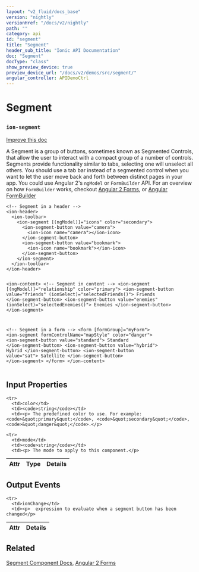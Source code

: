 ```yaml
---
layout: "v2_fluid/docs_base"
version: "nightly"
versionHref: "/docs/v2/nightly"
path: ""
category: api
id: "segment"
title: "Segment"
header_sub_title: "Ionic API Documentation"
doc: "Segment"
docType: "class"
show_preview_device: true
preview_device_url: "/docs/v2/demos/src/segment/"
angular_controller: APIDemoCtrl 
---
```










<h1 class="api-title">
<a class="anchor" name="segment" href="#segment"></a>

Segment
<h3><code>ion-segment</code></h3>






</h1>

<a class="improve-v2-docs" href="http://github.com/driftyco/ionic/edit/master//src/components/segment/segment.ts#L118">
Improve this doc
</a>






<p>A Segment is a group of buttons, sometimes known as Segmented Controls, that allow the user to interact with a compact group of a number of controls.
Segments provide functionality similar to tabs, selecting one will unselect all others. You should use a tab bar instead of a segmented control when you want to let the user move back and forth between distinct pages in your app.
You could use Angular 2&#39;s <code>ngModel</code> or <code>FormBuilder</code> API. For an overview on how <code>FormBuilder</code> works, checkout <a href="http://learnangular2.com/forms/">Angular 2 Forms</a>, or <a href="https://angular.io/docs/ts/latest/api/common/FormBuilder-class.html">Angular FormBuilder</a></p>
<pre><code class="lang-html">&lt;!-- Segment in a header --&gt;
&lt;ion-header&gt;
  &lt;ion-toolbar&gt;
    &lt;ion-segment [(ngModel)]=&quot;icons&quot; color=&quot;secondary&quot;&gt;
      &lt;ion-segment-button value=&quot;camera&quot;&gt;
        &lt;ion-icon name=&quot;camera&quot;&gt;&lt;/ion-icon&gt;
      &lt;/ion-segment-button&gt;
      &lt;ion-segment-button value=&quot;bookmark&quot;&gt;
        &lt;ion-icon name=&quot;bookmark&quot;&gt;&lt;/ion-icon&gt;
      &lt;/ion-segment-button&gt;
    &lt;/ion-segment&gt;
  &lt;/ion-toolbar&gt;
&lt;/ion-header&gt;

&lt;ion-content&gt;
  &lt;!-- Segment in content --&gt;
  &lt;ion-segment [(ngModel)]=&quot;relationship&quot; color=&quot;primary&quot;&gt;
    &lt;ion-segment-button value=&quot;friends&quot; (ionSelect)=&quot;selectedFriends()&quot;&gt;
      Friends
    &lt;/ion-segment-button&gt;
    &lt;ion-segment-button value=&quot;enemies&quot; (ionSelect)=&quot;selectedEnemies()&quot;&gt;
      Enemies
    &lt;/ion-segment-button&gt;
  &lt;/ion-segment&gt;

  &lt;!-- Segment in a form --&gt;
  &lt;form [formGroup]=&quot;myForm&quot;&gt;
    &lt;ion-segment formControlName=&quot;mapStyle&quot; color=&quot;danger&quot;&gt;
      &lt;ion-segment-button value=&quot;standard&quot;&gt;
        Standard
      &lt;/ion-segment-button&gt;
      &lt;ion-segment-button value=&quot;hybrid&quot;&gt;
        Hybrid
      &lt;/ion-segment-button&gt;
      &lt;ion-segment-button value=&quot;sat&quot;&gt;
        Satellite
      &lt;/ion-segment-button&gt;
    &lt;/ion-segment&gt;
  &lt;/form&gt;
&lt;/ion-content&gt;
</code></pre>




<!-- @usage tag -->


<!-- @property tags -->



<!-- instance methods on the class -->
<!-- input methods on the class -->
<h2><a class="anchor" name="input-properties" href="#input-properties"></a>Input Properties</h2>
<table class="table param-table" style="margin:0;">
  <thead>
    <tr>
      <th>Attr</th>
      <th>Type</th>
      <th>Details</th>
    </tr>
  </thead>
  <tbody>
    
    <tr>
      <td>color</td>
      <td><code>string</code></td>
      <td><p> The predefined color to use. For example: <code>&quot;primary&quot;</code>, <code>&quot;secondary&quot;</code>, <code>&quot;danger&quot;</code>.</p>
</td>
    </tr>
    
    <tr>
      <td>mode</td>
      <td><code>string</code></td>
      <td><p> The mode to apply to this component.</p>
</td>
    </tr>
    
  </tbody>
</table>
<!-- output events on the class -->
<h2><a class="anchor" name="output-events" href="#output-events"></a>Output Events</h2>
<table class="table param-table" style="margin:0;">
  <thead>
    <tr>
      <th>Attr</th>
      <th>Details</th>
    </tr>
  </thead>
  <tbody>
    
    <tr>
      <td>ionChange</td>
      <td><p>  expression to evaluate when a segment button has been changed</p>
</td>
    </tr>
    
  </tbody>
</table>




<!-- related link -->

<h2><a class="anchor" name="related" href="#related"></a>Related</h2>

<a href='/docs/v2/components#segment'>Segment Component Docs</a>,
[Angular 2 Forms](http://learnangular2.com/forms/)<!-- end content block -->


<!-- end body block -->

